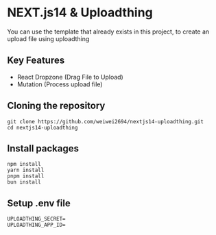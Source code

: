 # NEXT.js14 & Uploadthing

You can use the template that already exists in this project, to create an upload file using uploadthing

## Key Features
- React Dropzone (Drag File to Upload)
- Mutation (Process upload file)

## Cloning the repository
```
git clone https://github.com/weiwei2694/nextjs14-uploadthing.git
cd nextjs14-uploadthing
```

## Install packages
```
npm install
yarn install
pnpm install
bun install
```

## Setup .env file
```
UPLOADTHING_SECRET=
UPLOADTHING_APP_ID=
```
